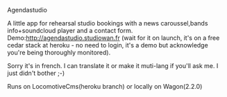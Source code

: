 Agendastudio

A little app for rehearsal studio bookings with a news caroussel,bands info+soundcloud player and a contact form.
Demo:http://agendastudio.studiowan.fr (wait for it on launch, it's on a free cedar stack at heroku - no need to login, it's a demo but acknowledge you're being thoroughly monitored).

Sorry it's in french. I can translate it or make it muti-lang if you'll ask me. I just didn't bother ;-)

Runs on LocomotiveCms(heroku branch) or locally on Wagon(2.2.0)
